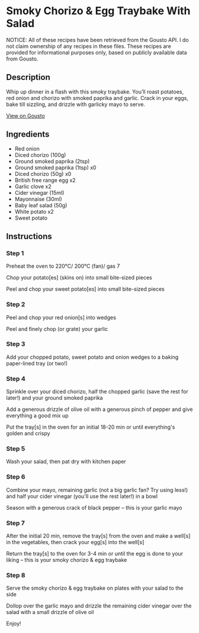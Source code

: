 # Smoky Chorizo & Egg Traybake With Salad

NOTICE: All of these recipes have been retrieved from the Gousto API. I do not claim ownership of any recipes in these files. These recipes are provided for informational purposes only, based on publicly available data from Gousto.

## Description

Whip up dinner in a flash with this smoky traybake. You’ll roast potatoes, red onion and chorizo with smoked paprika and garlic. Crack in your eggs, bake till sizzling, and drizzle with garlicky mayo to serve. 

[View on Gousto](https://www.gousto.co.uk/recipes/cookbook/smoky-chorizo-egg-traybake-with-salad)

## Ingredients

- Red onion
- Diced chorizo (100g)
- Ground smoked paprika (2tsp)
- Ground smoked paprika (1tsp) x0
- Diced chorizo (50g) x0
- British free range egg x2
- Garlic clove x2
- Cider vinegar (15ml)
- Mayonnaise (30ml)
- Baby leaf salad (50g)
- White potato x2
- Sweet potato

## Instructions


### Step 1

Preheat the oven to 220°C/ 200°C (fan)/ gas 7

Chop your potato[es] (skins on) into small bite-sized pieces

Peel and chop your sweet potato[es] into small bite-sized pieces


### Step 2

Peel and chop your red onion[s] into wedges

Peel and finely chop (or grate) your garlic


### Step 3

Add your chopped potato, sweet potato and onion wedges to a baking paper-lined tray (or two!)


### Step 4

Sprinkle over your diced chorizo, half the chopped garlic (save the rest for later!) and your ground smoked paprika

Add a generous drizzle of olive oil with a generous pinch of pepper and give everything a good mix up

Put the tray[s] in the oven for an initial 18-20 min or until everything's golden and crispy


### Step 5

Wash your salad, then pat dry with kitchen paper


### Step 6

Combine your mayo, remaining garlic (not a big garlic fan? Try using less!) and half your cider vinegar (you'll use the rest later!) in a bowl

Season with a generous crack of black pepper – this is your garlic mayo


### Step 7

After the initial 20 min, remove the tray[s] from the oven and make a well[s] in the vegetables, then crack your egg[s] into the well[s]

Return the tray[s] to the oven for 3-4 min or until the egg is done to your liking – this is your smoky chorizo & egg traybake

### Step 8

Serve the smoky chorizo & egg traybake on plates with your salad to the side

Dollop over the garlic mayo and drizzle the remaining cider vinegar over the salad with a small drizzle of olive oil

Enjoy!

